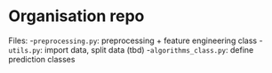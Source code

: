 # Organisation repo
Files:
-`preprocessing.py`: preprocessing + feature engineering class
-`utils.py`: import data, split data (tbd)
-`algorithms_class.py`: define prediction classes